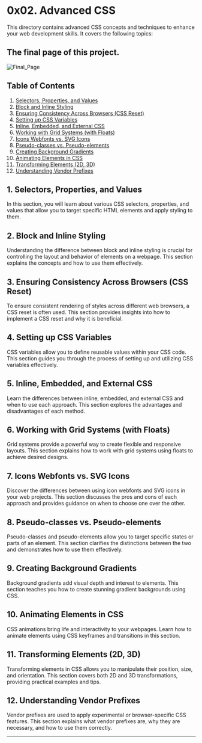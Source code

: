 # 0x02. Advanced CSS

This directory contains advanced CSS concepts and techniques to enhance your web development skills. It covers the following topics:

## The final page of this project.

![Final_Page](images/final_page.png)

## Table of Contents

1. [Selectors, Properties, and Values](#selectors-properties-and-values)
2. [Block and Inline Styling](#block-and-inline-styling)
3. [Ensuring Consistency Across Browsers (CSS Reset)](#ensuring-consistency-across-browsers-css-reset)
4. [Setting up CSS Variables](#setting-up-css-variables)
5. [Inline, Embedded, and External CSS](#inline-embedded-and-external-css)
6. [Working with Grid Systems (with Floats)](#working-with-grid-systems-with-floats)
7. [Icons Webfonts vs. SVG Icons](#icons-webfonts-vs-svg-icons)
8. [Pseudo-classes vs. Pseudo-elements](#pseudo-classes-vs-pseudo-elements)
9. [Creating Background Gradients](#creating-background-gradients)
10. [Animating Elements in CSS](#animating-elements-in-css)
11. [Transforming Elements (2D, 3D)](#transforming-elements-2d-3d)
12. [Understanding Vendor Prefixes](#understanding-vendor-prefixes)

## 1. Selectors, Properties, and Values<a name="selectors-properties-and-values"></a>

In this section, you will learn about various CSS selectors, properties, and values that allow you to target specific HTML elements and apply styling to them.

## 2. Block and Inline Styling<a name="block-and-inline-styling"></a>

Understanding the difference between block and inline styling is crucial for controlling the layout and behavior of elements on a webpage. This section explains the concepts and how to use them effectively.

## 3. Ensuring Consistency Across Browsers (CSS Reset)<a name="ensuring-consistency-across-browsers-css-reset"></a>

To ensure consistent rendering of styles across different web browsers, a CSS reset is often used. This section provides insights into how to implement a CSS reset and why it is beneficial.

## 4. Setting up CSS Variables<a name="setting-up-css-variables"></a>

CSS variables allow you to define reusable values within your CSS code. This section guides you through the process of setting up and utilizing CSS variables effectively.

## 5. Inline, Embedded, and External CSS<a name="inline-embedded-and-external-css"></a>

Learn the differences between inline, embedded, and external CSS and when to use each approach. This section explores the advantages and disadvantages of each method.

## 6. Working with Grid Systems (with Floats)<a name="working-with-grid-systems-with-floats"></a>

Grid systems provide a powerful way to create flexible and responsive layouts. This section explains how to work with grid systems using floats to achieve desired designs.

## 7. Icons Webfonts vs. SVG Icons<a name="icons-webfonts-vs-svg-icons"></a>

Discover the differences between using icon webfonts and SVG icons in your web projects. This section discusses the pros and cons of each approach and provides guidance on when to choose one over the other.

## 8. Pseudo-classes vs. Pseudo-elements<a name="pseudo-classes-vs-pseudo-elements"></a>

Pseudo-classes and pseudo-elements allow you to target specific states or parts of an element. This section clarifies the distinctions between the two and demonstrates how to use them effectively.

## 9. Creating Background Gradients<a name="creating-background-gradients"></a>

Background gradients add visual depth and interest to elements. This section teaches you how to create stunning gradient backgrounds using CSS.

## 10. Animating Elements in CSS<a name="animating-elements-in-css"></a>

CSS animations bring life and interactivity to your webpages. Learn how to animate elements using CSS keyframes and transitions in this section.

## 11. Transforming Elements (2D, 3D)<a name="transforming-elements-2d-3d"></a>

Transforming elements in CSS allows you to manipulate their position, size, and orientation. This section covers both 2D and 3D transformations, providing practical examples and tips.

## 12. Understanding Vendor Prefixes<a name="understanding-vendor-prefixes"></a>

Vendor prefixes are used to apply experimental or browser-specific CSS features. This section explains what vendor prefixes are, why they are necessary, and how to use them correctly.

---
